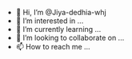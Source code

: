 - 👋 Hi, I’m @Jiya-dedhia-whj
- 👀 I’m interested in ...
- 🌱 I’m currently learning ...
- 💞️ I’m looking to collaborate on ...
- 📫 How to reach me ...

<!---
Jiya-dedhia-whj/Jiya-dedhia-whj is a ✨ special ✨ repository because its `README.md` (this file) appears on your GitHub profile.
You can click the Preview link to take a look at your changes.
--->
